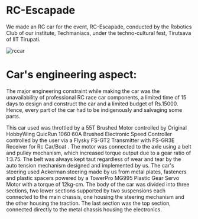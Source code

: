 # **RC-Escapade**
We made an RC car for the event, RC-Escapade, conducted by the Robotics Club of our institute, Techmaniacs, under the techno-cultural fest, Tirutsava of IIT Tirupati.

![rccar](https://github.com/Anish2915/RC_Car/assets/137883198/e83bc6f2-3c24-4046-8c49-ba0b6e265a75)

# Car's engineering aspect:
The major engineering constraint while making the car was the unavailability of professional RC race car components, a limited time of 15 days to design and construct the car and a limited budget of Rs.15000. Hence, every part of the car had to be indigenously and salvaging some parts.

This car used was throttled by a 55T Brushed Motor controlled by Original HobbyWing QuicRun 1060 60A Brushed Electronic Speed ​​Controller controlled by the user via a Flysky FS-GT2 Transmitter with FS-GR3E Receiver for Rc Car/Boat . The motor was connected to the axle using a belt and pulley mechanism, which increased torque output due to a gear ratio of 1:3.75. The belt was always kept taut regardless of wear and tear by the auto tension mechanism designed and implemented by us. The car's steering used Ackerman steering made by us from metal plates, fasteners and plastic spacers powered by a TowerPro MG995 Plastic Gear Servo Motor with a torque of 12kg-cm. The body of the car was divided into three sections, two lower sections supported by two suspensions each connected to the main chassis, one housing the steering mechanism and the other housing the traction. The last section was the top section, connected directly to the metal chassis housing the electronics.
